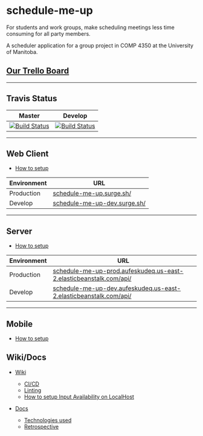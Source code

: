 # schedule-me-up

For students and work groups, make scheduling meetings less time consuming for all party members. 

A scheduler application for a group project in COMP 4350 at the University of Manitoba.

## [Our Trello Board](https://trello.com/b/ZWdpiKU1/4350-scheduler)

---

## Travis Status

| Master | Develop |
| --- | --- |
| [![Build Status](https://travis-ci.com/Syndrical/scheduler-app.svg?token=s2PEQ3ME7s1AGDbncTPt&branch=master)](https://travis-ci.com/Syndrical/scheduler-app)   | [![Build Status](https://travis-ci.com/Syndrical/scheduler-app.svg?token=s2PEQ3ME7s1AGDbncTPt&branch=develop)](https://travis-ci.com/Syndrical/scheduler-app) |

---

## Web Client

- [How to setup](./client/web/README.md)

| Environment | URL                                 |
| ----------- | ----------------------------------- |
| Production  | [schedule-me-up.surge.sh/](http://schedule-me-up.surge.sh/)     |
| Develop     | [schedule-me-up-dev.surge.sh/](http://schedule-me-up-dev.surge.sh/) |

---

## Server

- [How to setup](./server/README.md)

| Environment | URL                                 |
| ----------- | ----------------------------------- |
| Production  | [schedule-me-up-prod.aufeskudeq.us-east-2.elasticbeanstalk.com/api/](http://schedule-me-up-prod.aufeskudeq.us-east-2.elasticbeanstalk.com/api/)    |
| Develop     | [schedule-me-up-dev.aufeskudeq.us-east-2.elasticbeanstalk.com/api/](http://schedule-me-up-dev.aufeskudeq.us-east-2.elasticbeanstalk.com/api/) |

---

## Mobile

- [How to setup](./client/mobile/README.md)



## Wiki/Docs

- [Wiki](https://github.com/Syndrical/scheduler-app/wiki)
  - [CI/CD](https://github.com/Syndrical/scheduler-app/wiki/CI-CD-Introduction)
  - [Linting](https://github.com/Syndrical/scheduler-app/wiki/Linting)
  - [How to setup Input Availability on LocalHost](https://github.com/Syndrical/scheduler-app/wiki/How-to-setup-Input-Availability-on-LocalHost)

- [Docs](https://github.com/Syndrical/scheduler-app/tree/develop/Docs)
  - [Technologies used](https://github.com/Syndrical/scheduler-app/blob/develop/Docs/technologies-used.md)
  - [Retrospective](https://github.com/Syndrical/scheduler-app/blob/develop/Docs/retrospective.md)